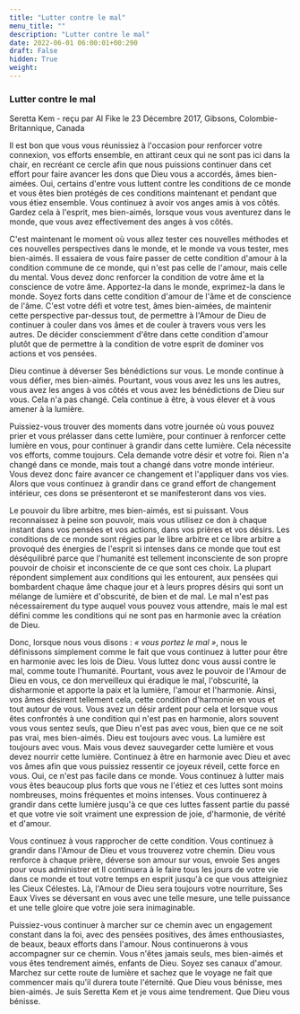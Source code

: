 ```yaml
---
title: "Lutter contre le mal"
menu_title: ""
description: "Lutter contre le mal"
date: 2022-06-01 06:00:01+00:290
draft: False
hidden: True
weight:
---
```

### Lutter contre le mal

Seretta Kem - reçu par Al Fike le 23 Décembre 2017, Gibsons, Colombie-Britannique, Canada

Il est bon que vous vous réunissiez à l'occasion pour renforcer votre connexion, vos efforts ensemble, en attirant ceux qui ne sont pas ici dans la chair, en recréant ce cercle afin que nous puissions continuer dans cet effort pour faire avancer les dons que Dieu vous a accordés, âmes bien-aimées. Oui, certains d'entre vous luttent contre les conditions de ce monde et vous êtes bien protégés de ces conditions maintenant et pendant que vous étiez ensemble. Vous continuez à avoir vos anges amis à vos côtés. Gardez cela à l'esprit, mes bien-aimés, lorsque vous vous aventurez dans le monde, que vous avez effectivement des anges à vos côtés.

C'est maintenant le moment où vous allez tester ces nouvelles méthodes et ces nouvelles perspectives dans le monde, et le monde va vous tester, mes bien-aimés. Il essaiera de vous faire passer de cette condition d'amour à la condition commune de ce monde, qui n'est pas celle de l'amour, mais celle du mental. Vous devez donc renforcer la condition de votre âme et la conscience de votre âme. Apportez-la dans le monde, exprimez-la dans le monde. Soyez forts dans cette condition d'amour de l'âme et de conscience de l'âme. C'est votre défi et votre test, âmes bien-aimées, de maintenir cette perspective par-dessus tout, de permettre à l'Amour de Dieu de continuer à couler dans vos âmes et de couler à travers vous vers les autres. De décider consciemment d'être dans cette condition d'amour plutôt que de permettre à la condition de votre esprit de dominer vos actions et vos pensées.

Dieu continue à déverser Ses bénédictions sur vous. Le monde continue à vous défier, mes bien-aimés. Pourtant, vous vous avez les uns les autres, vous avez les anges à vos côtés et vous avez les bénédictions de Dieu sur vous. Cela n'a pas changé. Cela continue à être, à vous élever et à vous amener à la lumière. 

Puissiez-vous trouver des moments dans votre journée où vous pouvez prier et vous prélasser dans cette lumière, pour continuer à renforcer cette lumière en vous, pour continuer à grandir dans cette lumière. Cela nécessite vos efforts, comme toujours. Cela demande votre désir et votre foi. Rien n'a changé dans ce monde, mais tout a changé dans votre monde intérieur. Vous devez donc faire avancer ce changement et l'appliquer dans vos vies. Alors que vous continuez à grandir dans ce grand effort de changement intérieur, ces dons se présenteront et se manifesteront dans vos vies.

Le pouvoir du libre arbitre, mes bien-aimés, est si puissant. Vous reconnaissez à peine son pouvoir, mais vous utilisez ce don à chaque instant dans vos pensées et vos actions, dans vos prières et vos désirs. Les conditions de ce monde sont régies par le libre arbitre et ce libre arbitre a provoqué des énergies de l'esprit si intenses dans ce monde que tout est déséquilibré parce que l'humanité est tellement inconsciente de son propre pouvoir de choisir et inconsciente de ce que sont ces choix. La plupart répondent simplement aux conditions qui les entourent, aux pensées qui bombardent chaque âme chaque jour et à leurs propres désirs qui sont un mélange de lumière et d'obscurité, de bien et de mal. Le mal n'est pas nécessairement du type auquel vous pouvez vous attendre, mais le mal est défini comme les conditions qui ne sont pas en harmonie avec la création de Dieu.

Donc, lorsque nous vous disons : *« vous portez le mal »*, nous le définissons simplement comme le fait que vous continuez à lutter pour être en harmonie avec les lois de Dieu. Vous luttez donc vous aussi contre le mal, comme toute l'humanité. Pourtant, vous avez le pouvoir de l'Amour de Dieu en vous, ce don merveilleux qui éradique le mal, l'obscurité, la disharmonie et apporte la paix et la lumière, l'amour et l'harmonie. Ainsi, vos âmes désirent tellement cela, cette condition d'harmonie en vous et tout autour de vous. Vous avez un désir ardent pour cela et lorsque vous êtes confrontés à une condition qui n'est pas en harmonie, alors souvent vous vous sentez seuls, que Dieu n'est pas avec vous, bien que ce ne soit pas vrai, mes bien-aimés. Dieu est toujours avec vous. La lumière est toujours avec vous. Mais vous devez sauvegarder cette lumière et vous devez nourrir cette lumière. Continuez à être en harmonie avec Dieu et avec vos âmes afin que vous puissiez ressentir ce joyeux réveil, cette force en vous. Oui, ce n'est pas facile dans ce monde. Vous continuez à lutter mais vous êtes beaucoup plus forts que vous ne l'étiez et ces luttes sont moins nombreuses, moins fréquentes et moins intenses. Vous continuerez à grandir dans cette lumière jusqu'à ce que ces luttes fassent partie du passé et que votre vie soit vraiment une expression de joie, d'harmonie, de vérité et d'amour.

Vous continuez à vous rapprocher de cette condition. Vous continuez à grandir dans l'Amour de Dieu et vous trouverez votre chemin. Dieu vous renforce à chaque prière, déverse son amour sur vous, envoie Ses anges pour vous administrer et Il continuera à le faire tous les jours de votre vie dans ce monde et tout votre temps en esprit jusqu'à ce que vous atteigniez les Cieux Célestes. Là, l'Amour de Dieu sera toujours votre nourriture, Ses Eaux Vives se déversant en vous avec une telle mesure, une telle puissance et une telle gloire que votre joie sera inimaginable.

Puissiez-vous continuer à marcher sur ce chemin avec un engagement constant dans la foi, avec des pensées positives, des âmes enthousiastes, de beaux, beaux efforts dans l'amour. Nous continuerons à vous accompagner sur ce chemin. Vous n'êtes jamais seuls, mes bien-aimés et vous êtes tendrement aimés, enfants de Dieu. Soyez ses canaux d'amour. Marchez sur cette route de lumière et sachez que le voyage ne fait que commencer mais qu'il durera toute l'éternité. Que Dieu vous bénisse, mes bien-aimés. Je suis Seretta Kem et je vous aime tendrement. Que Dieu vous bénisse.
